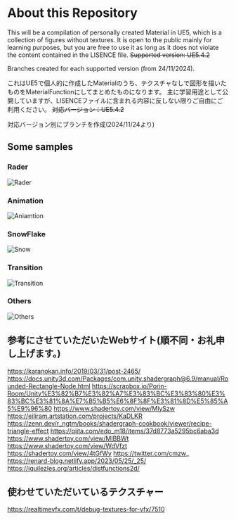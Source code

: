 # About this Repository
This will be a compilation of personally created Material in UE5, which is a collection of figures without textures.
It is open to the public mainly for learning purposes, but you are free to use it as long as it does not violate the content contained in the LISENCE file.
~~Supported version: UE5.4.2~~

Branches created for each supported version (from 24/11/2024).

これはUE5で個人的に作成したMaterialのうち、テクスチャなしで図形を描いたものをMaterialFunctionにしてまとめたものになります。
主に学習用途として公開していますが、LISENCEファイルに含まれる内容に反しない限りご自由にご利用ください。
~~対応バージョン：UE5.4.2~~

対応バージョン別にブランチを作成(2024/11/24より)

## Some samples
### Rader
![Rader](https://github.com/EmbarrassingMoment/ProceduralDrawingMaterialSamples/blob/master/gif/Rader.gif)
### Animation
![Aniamtion](https://github.com/EmbarrassingMoment/ProceduralDrawingMaterialSamples/blob/master/gif/Animation.gif)
### SnowFlake
![Snow](https://github.com/EmbarrassingMoment/ProceduralDrawingMaterialSamples/blob/master/gif/Snow.gif)
### Transition
![Transition](https://github.com/EmbarrassingMoment/ProceduralDrawingMaterialSamples/blob/master/gif/Transition.gif)
### Others
![Others](https://github.com/EmbarrassingMoment/ProceduralDrawingMaterialSamples/blob/master/gif/Samples.gif)

## 参考にさせていただいたWebサイト(順不同・お礼申し上げます。)
https://karanokan.info/2019/03/31/post-2465/
https://docs.unity3d.com/Packages/com.unity.shadergraph@6.9/manual/Rounded-Rectangle-Node.html
https://scrapbox.io/Porin-Room/Unity%E3%82%B7%E3%82%A7%E3%83%BC%E3%83%80%E3%83%BC%E3%81%8A%E7%B5%B5%E6%8F%8F%E3%81%8D%E5%85%A5%E9%96%80
https://www.shadertoy.com/view/MlySzw
https://eiliram.artstation.com/projects/KaDLKR
https://zenn.dev/r_ngtm/books/shadergraph-cookbook/viewer/recipe-triangle-effect
https://qiita.com/edo_m18/items/37d8773a5295bc6aba3d
https://www.shadertoy.com/view/MlBBWt
https://www.shadertoy.com/view/WdVfzt
https://shadertoy.com/view/4tGfWy
https://twitter.com/cmzw_
https://renard-blog.netlify.app/2023/05/25/_25/
https://iquilezles.org/articles/distfunctions2d/

## 使わせていただいているテクスチャー
https://realtimevfx.com/t/debug-textures-for-vfx/7510
